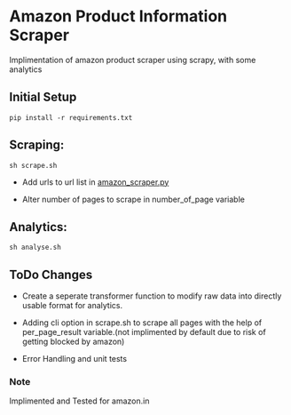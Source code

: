 # Amazon Product Information Scraper
Implimentation of amazon product scraper using scrapy, with some analytics

## Initial Setup

```
pip install -r requirements.txt

```

## Scraping:

```
sh scrape.sh

```

* Add urls to url list in [amazon_scraper.py](https://github.com/Bearbobs/amazon-product-scraper/blob/main/amazon_scraper/spiders/amazon_scraper.py) 

* Alter number of pages to scrape in number_of_page variable 

 ## Analytics:
 
 ```
 sh analyse.sh
 
 ```
 
## ToDo Changes

* Create a seperate transformer function to modify raw data into directly usable format for analytics.

* Adding cli option in scrape.sh to scrape all pages with the help of per_page_result variable.(not implimented by default due to risk of getting blocked by amazon)

* Error Handling and unit tests

### Note
Implimented and Tested for amazon.in
